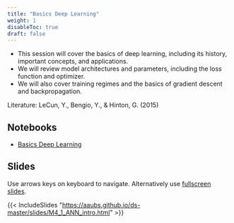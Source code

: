 ```yaml
---
title: "Basics Deep Learning"
weight: 1
disableToc: true
draft: false
---
```



* This session will cover the basics of deep learning, including its history, important concepts, and applications. 
* We will review model architectures and parameters, including the loss function and optimizer. 
* We will also cover training regimes and the basics of gradient descent and backpropagation.

Literature: LeCun, Y., Bengio, Y., & Hinton, G. (2015)

## Notebooks

* [Basics Deep Learning](https://colab.research.google.com/github/aaubs/ds-master/blob/main/slides/M4_1_ANN_intro.html)

## Slides

  Use arrows keys on keyboard to navigate. Alternatively use [fullscreen slides](https://aaubs.github.io/ds-master/slides/M4_1_ANN_intro.html).

{{< IncludeSlides "https://aaubs.github.io/ds-master/slides/M4_1_ANN_intro.html" >}}




   


